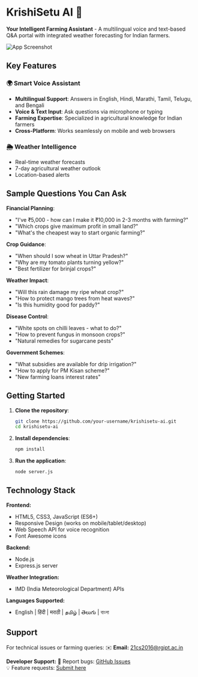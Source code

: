 # KrishiSetu AI 🌾

**Your Intelligent Farming Assistant** - A multilingual voice and text-based Q&A portal with integrated weather forecasting for Indian farmers.

![App Screenshot](public/assets/screenshot.png) <!-- Add your screenshot path here -->

## Key Features

### 🌍 Smart Voice Assistant
- **Multilingual Support**: Answers in English, Hindi, Marathi, Tamil, Telugu, and Bengali
- **Voice & Text Input**: Ask questions via microphone or typing
- **Farming Expertise**: Specialized in agricultural knowledge for Indian farmers
- **Cross-Platform**: Works seamlessly on mobile and web browsers

### 🌦️ Weather Intelligence
- Real-time weather forecasts
- 7-day agricultural weather outlook
- Location-based alerts

## Sample Questions You Can Ask

**Financial Planning**:
- "I've ₹5,000 - how can I make it ₹10,000 in 2-3 months with farming?"
- "Which crops give maximum profit in small land?"
- "What's the cheapest way to start organic farming?"

**Crop Guidance**:
- "When should I sow wheat in Uttar Pradesh?"
- "Why are my tomato plants turning yellow?"
- "Best fertilizer for brinjal crops?"

**Weather Impact**:
- "Will this rain damage my ripe wheat crop?"
- "How to protect mango trees from heat waves?"
- "Is this humidity good for paddy?"

**Disease Control**:
- "White spots on chilli leaves - what to do?"
- "How to prevent fungus in monsoon crops?"
- "Natural remedies for sugarcane pests"

**Government Schemes**:
- "What subsidies are available for drip irrigation?"
- "How to apply for PM Kisan scheme?"
- "New farming loans interest rates"

## Getting Started

1. **Clone the repository**:
   ```bash
   git clone https://github.com/your-username/krishisetu-ai.git
   cd krishisetu-ai

2. **Install dependencies**:
   ```bash
   npm install

3. **Run the application**:
   ```bash
   node server.js

## Technology Stack

**Frontend:**
- HTML5, CSS3, JavaScript (ES6+)
- Responsive Design (works on mobile/tablet/desktop)
- Web Speech API for voice recognition
- Font Awesome icons

**Backend:**
- Node.js
- Express.js server

**Weather Integration:**
- IMD (India Meteorological Department) APIs

**Languages Supported:**
- English | हिंदी | मराठी | தமிழ் | తెలుగు | বাংলা

## Support

For technical issues or farming queries:
✉️ **Email:** 21cs2016@rgipt.ac.in  
 

**Developer Support:**
🐛 Report bugs: [GitHub Issues](https://github.com/your-username/krishisetu-ai/issues)  
💡 Feature requests: [Submit here](https://github.com/your-username/krishisetu-ai/discussions)  

